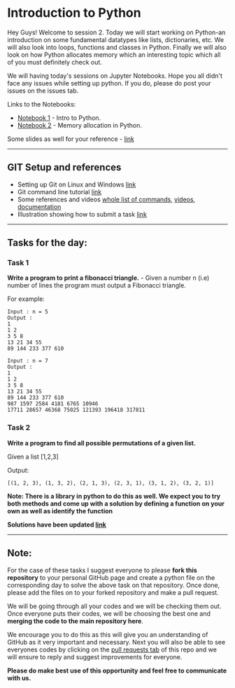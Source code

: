 # Introduction to Python

Hey Guys! Welcome to session 2. Today we will start working on Python-an introduction on some fundamental datatypes like lists, dictionaries, etc. We will also look into loops, functions and classes in Python. Finally we will also look on how Python allocates memory which an interesting topic which all of you must definitely check out.

We will having today's sessions on Jupyter Notebooks. Hope you all didn't face any issues while setting up python. If you do, please do post your issues on the issues tab.

Links to the Notebooks:

- [Notebook 1](DAY2%20-%20Notebook1.ipynb) - Intro to Python.
- [Notebook 2](DAY2%20-%20Notebook2.ipynb) - Memory allocation in Python.


Some slides as well for your reference - [link](https://docs.google.com/presentation/d/1y_MTE5L5KadyUUbqTyrbCkzLhygpnd0mJaCgYLiI9uE/edit#slide=id.g181b637894_1_117)

------
## GIT Setup and references

- Setting up Git on Linux and Windows [link](../Git/git_setup.md)
- Git command line tutorial [link](../Git/GIT-what_it_is.md)
- Some references and videos [whole list of commands](https://github.com/MukundVarmaT/Git--Notes), [videos](https://www.youtube.com/watch?v=uR6G2v_WsRA), [documentation](https://git-scm.com/book/en/v2)
- Illustration showing how to submit a task [link](../Git/submit_task.md)

------

## Tasks for the day:

### Task 1
**Write a program to print a fibonacci triangle.** - Given a number n (i.e) number of lines the program must output a Fibonacci triangle.

For example:

```
Input : n = 5 
Output :
1 
1 2 
3 5 8 
13 21 34 55 
89 144 233 377 610 

Input : n = 7
Output :
1 
1 2 
3 5 8 
13 21 34 55 
89 144 233 377 610 
987 1597 2584 4181 6765 10946 
17711 28657 46368 75025 121393 196418 317811 
```

### Task 2
**Write a program to find all possible permutations of a given list.**

Given a list [1,2,3]

Output:
```
[(1, 2, 3), (1, 3, 2), (2, 1, 3), (2, 3, 1), (3, 1, 2), (3, 2, 1)]
```

**Note: There is a library in python to do this as well. We expect you to try both methods and come up with a solution by defining a function on your own as well as identify the function**


**Solutions have been updated [link](task-solutions/)**

------

## Note:
For the case of these tasks I suggest everyone to please **fork this repository** to your personal GitHub page and create a python file on the corresponding day to solve the above task on that repository. Once done, please add the files on to your forked repository and make a pull request. 

We will be going through all your codes and we will be checking them out. Once everyone puts their codes, we will be choosing the best one and **merging the code to the main repository here**.

We encourage you to do this as this will give you an understanding of GitHub as it very important and necessary. Next you will also be able to see everyones codes by clicking on the [pull requests tab](https://github.com/analytics-club-iitm/Daily-Sessions/pulls) of this repo and we will ensure to reply and suggest improvements for everyone.

**Please do make best use of this opportunity and feel free to communicate with us.**
